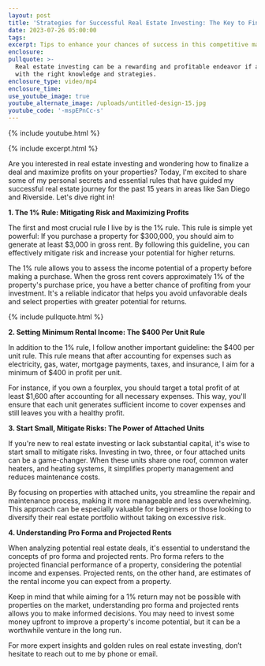```yaml
---
layout: post
title: 'Strategies for Successful Real Estate Investing: The Key to Financial Freedom'
date: 2023-07-26 05:00:00
tags:
excerpt: Tips to enhance your chances of success in this competitive market.
enclosure:
pullquote: >-
  Real estate investing can be a rewarding and profitable endeavor if approached
  with the right knowledge and strategies.
enclosure_type: video/mp4
enclosure_time:
use_youtube_image: true
youtube_alternate_image: /uploads/untitled-design-15.jpg
youtube_code: '-mspEPnCc-s'
---
```

{% include youtube.html %}

{% include excerpt.html %}

Are you interested in real estate investing and wondering how to finalize a deal and maximize profits on your properties? Today, I'm excited to share some of my personal secrets and essential rules that have guided my successful real estate journey for the past 15 years in areas like San Diego and Riverside. Let's dive right in!

**1\. The 1% Rule: Mitigating Risk and Maximizing Profits**

The first and most crucial rule I live by is the 1% rule. This rule is simple yet powerful: If you purchase a property for $300,000, you should aim to generate at least $3,000 in gross rent. By following this guideline, you can effectively mitigate risk and increase your potential for higher returns.

The 1% rule allows you to assess the income potential of a property before making a purchase. When the gross rent covers approximately 1% of the property's purchase price, you have a better chance of profiting from your investment. It's a reliable indicator that helps you avoid unfavorable deals and select properties with greater potential for returns.

{% include pullquote.html %}

**2\. Setting Minimum Rental Income: The $400 Per Unit Rule**

In addition to the 1% rule, I follow another important guideline: the $400 per unit rule. This rule means that after accounting for expenses such as electricity, gas, water, mortgage payments, taxes, and insurance, I aim for a minimum of $400 in profit per unit.

For instance, if you own a fourplex, you should target a total profit of at least $1,600 after accounting for all necessary expenses. This way, you'll ensure that each unit generates sufficient income to cover expenses and still leaves you with a healthy profit.

**3\. Start Small, Mitigate Risks: The Power of Attached Units**

If you're new to real estate investing or lack substantial capital, it's wise to start small to mitigate risks. Investing in two, three, or four attached units can be a game-changer. When these units share one roof, common water heaters, and heating systems, it simplifies property management and reduces maintenance costs.

By focusing on properties with attached units, you streamline the repair and maintenance process, making it more manageable and less overwhelming. This approach can be especially valuable for beginners or those looking to diversify their real estate portfolio without taking on excessive risk.

**4\. Understanding Pro Forma and Projected Rents**

When analyzing potential real estate deals, it's essential to understand the concepts of pro forma and projected rents. Pro forma refers to the projected financial performance of a property, considering the potential income and expenses. Projected rents, on the other hand, are estimates of the rental income you can expect from a property.

Keep in mind that while aiming for a 1% return may not be possible with properties on the market, understanding pro forma and projected rents allows you to make informed decisions. You may need to invest some money upfront to improve a property's income potential, but it can be a worthwhile venture in the long run.

For more expert insights and golden rules on real estate investing, don’t hesitate to reach out to me by phone or email.